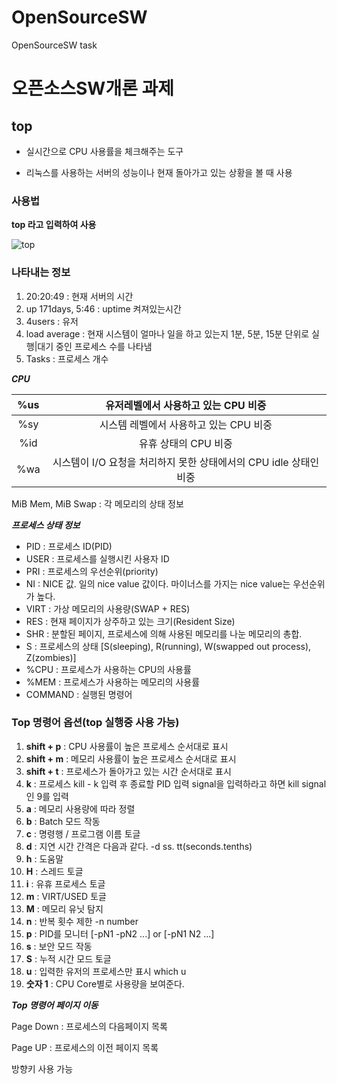 # OpenSourceSW
OpenSourceSW task

# 오픈소스SW개론 과제

## top 

+ 실시간으로 CPU 사용률을 체크해주는 도구

+ 리눅스를 사용하는 서버의 성능이나 현재 돌아가고 있는 상황을 볼 때 사용

### 사용법

**top 라고 입력하여 사용**

![top](https://github.com/Hwanggeuncheol/OpenSourceSW/assets/133829778/30bb89cf-e9b4-449b-9b56-e1ff5cd04a3f)

### 나타내는 정보

1. 20:20:49 : 현재 서버의 시간
2. up 171days, 5:46 : uptime 켜져있는시간
3. 4users : 유저
4. load average : 현재 시스템이 얼마나 일을 하고 있는지 1분, 5분, 15분 단위로 실행|대기 중인 프로세스 수를 나타냄
5. Tasks : 프로세스 개수

***CPU***

| %us | 유저레벨에서 사용하고 있는 CPU 비중 |
|:--------:|:---------:|
| %sy | 시스템 레벨에서 사용하고 있는 CPU 비중 |
| %id | 유휴 상태의 CPU 비중|
| %wa | 시스템이 I/O 요청을 처리하지 못한 상태에서의 CPU idle 상태인 비중 |

MiB Mem, MiB Swap : 각 메모리의 상태 정보

***프로세스 상태 정보***

+ PID : 프로세스 ID(PID)
+ USER : 프로세스를 실행시킨 사용자 ID
+ PRI : 프로세스의 우선순위(priority)
+ NI : NICE 값. 일의 nice value 값이다. 마이너스를 가지는 nice value는 우선순위가 높다.
+ VIRT : 가상 메모리의 사용량(SWAP + RES)
+ RES : 현재 페이지가 상주하고 있는 크기(Resident Size)
+ SHR : 분할된 페이지, 프로세스에 의해 사용된 메모리를 나눈 메모리의 총합.
+ S : 프로세스의 상태 [S(sleeping), R(running), W(swapped out process), Z(zombies)]
+ %CPU : 프로세스가 사용하는 CPU의 사용률
+ %MEM : 프로세스가 사용하는 메모리의 사용률
+ COMMAND : 실행된 명령어

### Top 명령어 옵션(top 실행중 사용 가능)

1. **shift + p** : CPU 사용률이 높은 프로세스 순서대로 표시
2. **shift + m** : 메모리 사용률이 높은 프로세스 순서대로 표시
3. **shift + t** : 프로세스가 돌아가고 있는 시간 순서대로 표시
4. **k** : 프로세스 kill - k 입력 후 종료할 PID 입력 signal을 입력하라고 하면 kill signal인 9를 입력
5. **a** : 메모리 사용량에 따라 정렬
6. **b** : Batch 모드 작동
7. **c** : 명령행 / 프로그램 이름 토글
8. **d** : 지연 시간 간격은 다음과 같다. -d ss. tt(seconds.tenths)
9. **h** : 도움말
11. **H** : 스레드 토글
13. **i** : 유휴 프로세스 토글
14. **m** : VIRT/USED 토글
15. **M** : 메모리 유닛 탐지
16. **n** : 반복 횟수 제한 -n number
17. **p** : PID를 모니터 [-pN1 -pN2 ...] or [-pN1 N2 ...]
18. **s** : 보안 모드 작동
19. **S** : 누적 시간 모드 토글
20. **u** : 입력한 유저의 프로세스만 표시 which u
21. **숫자 1** : CPU Core별로 사용량을 보여준다.

***Top 명령어 페이지 이동***

Page Down : 프로세스의 다음페이지 목록

Page UP : 프로세스의 이전 페이지 목록

방향키 사용 가능

